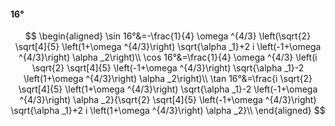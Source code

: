 #### 16°

$$
\begin{aligned}
\sin 16°&=-\frac{1}{4} \omega ^{4/3} \left(\sqrt{2} \sqrt[4]{5} \left(1+\omega ^{4/3}\right) \sqrt{\alpha _1}+2 i \left(-1+\omega ^{4/3}\right) \alpha _2\right)\\
\cos 16°&=\frac{1}{4} \omega ^{4/3} \left(i \sqrt{2} \sqrt[4]{5} \left(-1+\omega ^{4/3}\right) \sqrt{\alpha _1}-2 \left(1+\omega ^{4/3}\right) \alpha _2\right)\\
\tan 16°&=\frac{i \sqrt{2} \sqrt[4]{5} \left(1+\omega ^{4/3}\right) \sqrt{\alpha _1}-2 \left(-1+\omega ^{4/3}\right) \alpha _2}{\sqrt{2} \sqrt[4]{5} \left(-1+\omega
^{4/3}\right) \sqrt{\alpha _1}+2 i \left(1+\omega ^{4/3}\right) \alpha _2}\\
\end{aligned}
$$

